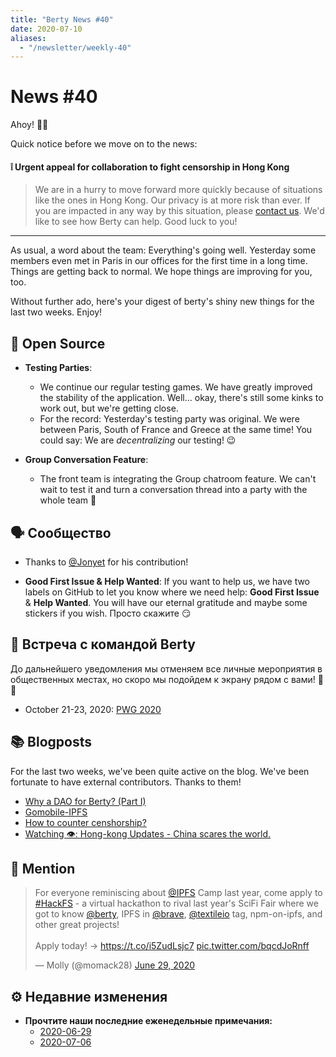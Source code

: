 ```yaml
---
title: "Berty News #40"
date: 2020-07-10
aliases:
  - "/newsletter/weekly-40"
---
```


# News #40

Ahoy! 🏴‍☠️

Quick notice before we move on to the news:

#### ❕ Urgent appeal for collaboration to fight censorship in Hong Kong

> We are in a hurry to move forward more quickly because of situations like the ones in Hong Kong. Our privacy is at more risk than ever. If you are impacted in any way by this situation, please [contact us](https://berty.tech/contact). We'd like to see how Berty can help. Good luck to you!

-----

As usual, a word about the team: Everything's going well. Yesterday some members even met in Paris in our offices for the first time in a long time. Things are getting back to normal. We hope things are improving for you, too.

Without further ado, here's your digest of berty's shiny new things for the last two weeks. Enjoy!


## 🚀 Open Source


* **Testing Parties**:
    * We continue our regular testing games. We have greatly improved the stability of the application. Well... okay, there's still some kinks to work out, but we're getting close.
    * For the record: Yesterday's testing party was original. We were between Paris, South of France and Greece at the same time! You could say: We are _decentralizing_ our testing! 😉

* **Group Conversation Feature**:
    * The front team is integrating the Group chatroom feature. We can't wait to test it and turn a conversation thread into a party with the whole team 🎈


## 🗣️ Сообщество

* Thanks to [@Jonyet](https://github.com/jonyet) for his contribution!

* **Good First Issue & Help Wanted**: If you want to help us, we have two labels on GitHub to let you know where we need help: **Good First Issue** & **Help Wanted**. You will have our eternal gratitude and maybe some stickers if you wish. Просто скажите 😏




## 🎉 Встреча с командой Berty

До дальнейшего уведомления мы отменяем все личные мероприятия в общественных местах, но скоро мы подойдем к экрану рядом с вами! 🚧🚧

* October 21-23, 2020: [PWG 2020](https://www.planetiers.com/worldgathering/)



## 📚 Blogposts

For the last two weeks, we've been quite active on the blog. We've been fortunate to have external contributors. Thanks to them!

* [Why a DAO for Berty? (Part I)](https://berty.tech/blog/dao-berty-1/)
* [Gomobile-IPFS ](https://berty.tech/blog/gomobile-ipfs/)
* [How to counter censhorship?](https://berty.tech/blog/countering-censorship/)
* [Watching 👁️: Hong-kong Updates - China scares the world.](https://berty.tech/blog/watching-hongkong/)


## 💌 Mention

<blockquote class="twitter-tweet"><p lang="en" dir="ltr">For everyone reminiscing about <a href="https://twitter.com/IPFS?ref_src=twsrc%5Etfw">@IPFS</a> Camp last year, come apply to <a href="https://twitter.com/hashtag/HackFS?src=hash&amp;ref_src=twsrc%5Etfw">#HackFS</a> - a virtual hackathon to rival last year&#39;s SciFi Fair where we got to know <a href="https://twitter.com/berty?ref_src=twsrc%5Etfw">@berty</a>, IPFS in <a href="https://twitter.com/brave?ref_src=twsrc%5Etfw">@brave</a>, <a href="https://twitter.com/textileio?ref_src=twsrc%5Etfw">@textileio</a> tag, npm-on-ipfs, and other great projects! <br><br>Apply today! → <a href="https://t.co/i5ZudLsjc7">https://t.co/i5ZudLsjc7</a> <a href="https://t.co/bqcdJoRnff">pic.twitter.com/bqcdJoRnff</a></p>&mdash; Molly (@momack28) <a href="https://twitter.com/momack28/status/1277681188774141953?ref_src=twsrc%5Etfw">June 29, 2020</a></blockquote> <script async src="https://platform.twitter.com/widgets.js" charset="utf-8"></script>

## ⚙️ Недавние изменения


* **Прочтите наши последние еженедельные примечания:**
    * [2020-06-29](https://github.com/berty/community/blob/master/meeting-notes/2020/Q2/2020-06-29--staff-team-weekly-sync.md)
    * [2020-07-06](https://github.com/berty/community/blob/master/meeting-notes/2020/Q3/2020-07-06--staff-team-weekly-sync.md)

